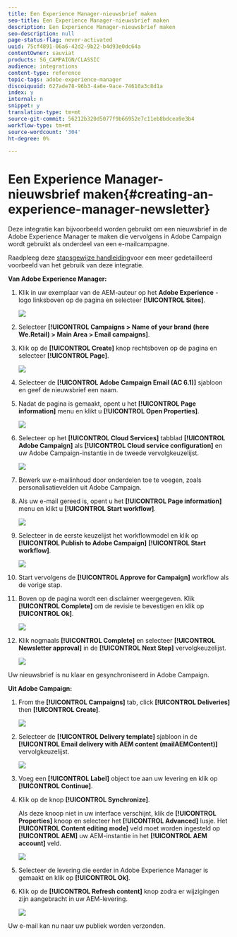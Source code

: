 ```yaml
---
title: Een Experience Manager-nieuwsbrief maken
seo-title: Een Experience Manager-nieuwsbrief maken
description: Een Experience Manager-nieuwsbrief maken
seo-description: null
page-status-flag: never-activated
uuid: 75cf4891-06a6-42d2-9b22-b4d93e0dc64a
contentOwner: sauviat
products: SG_CAMPAIGN/CLASSIC
audience: integrations
content-type: reference
topic-tags: adobe-experience-manager
discoiquuid: 627ade78-96b3-4a6e-9ace-74610a3c8d1a
index: y
internal: n
snippet: y
translation-type: tm+mt
source-git-commit: 56212b320d5077f9b66952e7c11eb8bdcea9e3b4
workflow-type: tm+mt
source-wordcount: '304'
ht-degree: 0%

---
```



# Een Experience Manager-nieuwsbrief maken{#creating-an-experience-manager-newsletter}

Deze integratie kan bijvoorbeeld worden gebruikt om een nieuwsbrief in de Adobe Experience Manager te maken die vervolgens in Adobe Campaign wordt gebruikt als onderdeel van een e-mailcampagne.

Raadpleeg deze [stapsgewijze handleiding](https://docs.campaign.adobe.com/doc/AC/getting_started/EN/aem.html)voor een meer gedetailleerd voorbeeld van het gebruik van deze integratie.

**Van Adobe Experience Manager:**

1. Klik in uw exemplaar van de AEM-auteur op het **Adobe Experience** -logo linksboven op de pagina en selecteer **[!UICONTROL Sites]**.

   ![](assets/aem_uc_1.png)

1. Selecteer **[!UICONTROL Campaigns > Name of your brand (here We.Retail) > Main Area > Email campaigns]**.
1. Klik op de **[!UICONTROL Create]** knop rechtsboven op de pagina en selecteer **[!UICONTROL Page]**.

   ![](assets/aem_uc_2.png)

1. Selecteer de **[!UICONTROL Adobe Campaign Email (AC 6.1)]** sjabloon en geef de nieuwsbrief een naam.
1. Nadat de pagina is gemaakt, opent u het **[!UICONTROL Page information]** menu en klikt u **[!UICONTROL Open Properties]**.

   ![](assets/aem_uc_3.png)

1. Selecteer op het **[!UICONTROL Cloud Services]** tabblad **[!UICONTROL Adobe Campaign]** als **[!UICONTROL Cloud service configuration]** en uw Adobe Campaign-instantie in de tweede vervolgkeuzelijst.

   ![](assets/aem_uc_4.png)

1. Bewerk uw e-mailinhoud door onderdelen toe te voegen, zoals personalisatievelden uit Adobe Campaign.
1. Als uw e-mail gereed is, opent u het **[!UICONTROL Page information]** menu en klikt u **[!UICONTROL Start workflow]**.

   ![](assets/aem_uc_5.png)

1. Selecteer in de eerste keuzelijst het workflowmodel en klik op **[!UICONTROL Publish to Adobe Campaign]** **[!UICONTROL Start workflow]**.

   ![](assets/aem_uc_6.png)

1. Start vervolgens de **[!UICONTROL Approve for Campaign]** workflow als de vorige stap.
1. Boven op de pagina wordt een disclaimer weergegeven. Klik **[!UICONTROL Complete]** om de revisie te bevestigen en klik op **[!UICONTROL Ok]**.

   ![](assets/aem_uc_7.png)

1. Klik nogmaals **[!UICONTROL Complete]** en selecteer **[!UICONTROL Newsletter approval]** in de **[!UICONTROL Next Step]** vervolgkeuzelijst.

   ![](assets/aem_uc_8.png)

Uw nieuwsbrief is nu klaar en gesynchroniseerd in Adobe Campaign.

**Uit Adobe Campaign:**

1. From the **[!UICONTROL Campaigns]** tab, click **[!UICONTROL Deliveries]** then **[!UICONTROL Create]**.

   ![](assets/aem_uc_9.png)

1. Selecteer de **[!UICONTROL Delivery template]** sjabloon in de **[!UICONTROL Email delivery with AEM content (mailAEMContent)]** vervolgkeuzelijst.

   ![](assets/aem_uc_10.png)

1. Voeg een **[!UICONTROL Label]** object toe aan uw levering en klik op **[!UICONTROL Continue]**.
1. Klik op de knop **[!UICONTROL Synchronize]**. 

   Als deze knoop niet in uw interface verschijnt, klik de **[!UICONTROL Properties]** knoop en selecteer het **[!UICONTROL Advanced]** lusje. Het **[!UICONTROL Content editing mode]** veld moet worden ingesteld op **[!UICONTROL AEM]** uw AEM-instantie in het **[!UICONTROL AEM account]** veld.

   ![](assets/aem_uc_11.png)

1. Selecteer de levering die eerder in Adobe Experience Manager is gemaakt en klik op **[!UICONTROL Ok]**.
1. Klik op de **[!UICONTROL Refresh content]** knop zodra er wijzigingen zijn aangebracht in uw AEM-levering.

   ![](assets/aem_uc_12.png)

Uw e-mail kan nu naar uw publiek worden verzonden.

